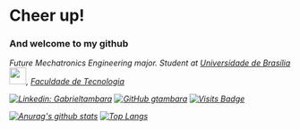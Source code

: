 <h1> Cheer up! </h1> <h3> And welcome to my github </h3>



<p><em>Future Mechatronics Engineering major. Student at <a href="http://www.unb.br">Universidade de Brasília</a> <img src="https://upload.wikimedia.org/wikipedia/commons/thumb/c/c3/Webysther_20160322_-_Logo_UnB_%28sem_texto%29.svg/1280px-Webysther_20160322_-_Logo_UnB_%28sem_texto%29.svg.png" width="30">, <a href=http://ft.unb.br/>Faculdade de Tecnologia</a>  <img src="https://pbs.twimg.com/profile_images/1072505144003174400/5jKEz1Sm_400x400.jpg" width="15"></br>

[![Linkedin: Gabrieltambara](https://img.shields.io/badge/-GabrielTambara-30363d?style=flat-square&logo=Linkedin&logoColor=white&link=https://www.linkedin.com/in/gabriel-tambara-rabelo/)](https://www.linkedin.com/in/gabriel-tambara-rabelo/) [![GitHub gtambara](https://img.shields.io/github/followers/gtambara?label=follow&style=social)](https://github.com/gtambara) [![Visits Badge](https://badges.pufler.dev/visits/puf17640/git-badges?color=white&labelColor=30363d)](https://badges.pufler.dev)

[![Anurag's github stats](https://github-readme-stats.vercel.app/api?username=gtambara&show_icons=true&theme=gruvbox&hide_title=true&include_all_commits=true&count_private=true&line_height=17)](https://github.com/anuraghazra/github-readme-stats)
[![Top Langs](https://github-readme-stats.vercel.app/api/top-langs/?username=gtambara&layout=compact&langs_count=8&theme=gruvbox&)](https://github.com/anuraghazra/github-readme-stats)


